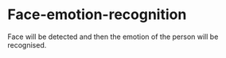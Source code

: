 # Face-emotion-recognition
Face will be detected and then the emotion of the person will be recognised.
